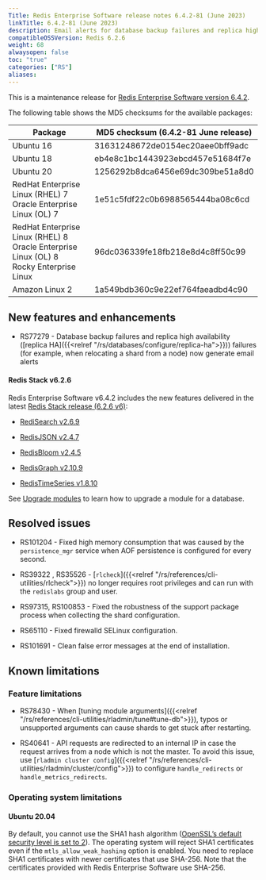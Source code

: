 ```yaml
---
Title: Redis Enterprise Software release notes 6.4.2-81 (June 2023)
linkTitle: 6.4.2-81 (June 2023)
description: Email alerts for database backup failures and replica high availability shard relocation failures.
compatibleOSSVersion: Redis 6.2.6
weight: 68
alwaysopen: false
toc: "true"
categories: ["RS"]
aliases: 
---
```


This is a maintenance release for ​[​Redis Enterprise Software version 6.4.2](https://redis.com/redis-enterprise-software/download-center/software/).

The following table shows the MD5 checksums for the available packages:

| Package | MD5 checksum (6.4.2-81 June release) |
|---------|---------------------------------------|
| Ubuntu 16 | 31631248672de0154ec20aee0bff9adc |
| Ubuntu 18 | eb4e8c1bc1443923ebcd457e51684f7e |
| Ubuntu 20 | 1256292b8dca6456e69dc309be51a8d0 |
| RedHat Enterprise Linux (RHEL) 7<br/>Oracle Enterprise Linux (OL) 7 | 1e51c5fdf22c0b6988565444ba08c6cd |
| RedHat Enterprise Linux (RHEL) 8<br/>Oracle Enterprise Linux (OL) 8 <br/>Rocky Enterprise Linux | 96dc036339fe18fb218e8d4c8ff50c99 |
| Amazon Linux 2 | 1a549bdb360c9e22ef764faeadbd4c90 |

## New features and enhancements

- RS77279 - Database backup failures and replica high availability ([replica HA]({{<relref "/rs/databases/configure/replica-ha">}})) failures (for example, when relocating a shard from a node) now generate email alerts

#### Redis Stack v6.2.6

Redis Enterprise Software v6.4.2 includes the new features delivered in the latest [Redis Stack release (6.2.6 v6)](https://redis.com/blog/introducing-redis-stack-6-2-6-and-7-0-6/):

- [RediSearch v2.6.9](https://docs.redis.com/latest/modules/redisearch)

- [RedisJSON v2.4.7](https://docs.redis.com/latest/modules/redisjson)

- [RedisBloom v2.4.5](https://docs.redis.com/latest/modules/redisbloom)

- [RedisGraph v2.10.9](https://docs.redis.com/latest/modules/redisgraph)

- [RedisTimeSeries v1.8.10](https://docs.redis.com/latest/modules/redistimeseries)

See [Upgrade modules](https://docs.redis.com/latest/modules/install/upgrade-module/) to learn how to upgrade a module for a database.

## Resolved issues

- RS101204 - Fixed high memory consumption that was caused by the `persistence_mgr` service when AOF persistence is configured for every second.

- RS39322 , RS35526  - [`rlcheck`]({{<relref "/rs/references/cli-utilities/rlcheck">}}) no longer requires root privileges and can run with the `redislabs` group and user.

- RS97315, RS100853  - Fixed the robustness of the support package process when collecting the shard configuration.

- RS65110 - Fixed firewalld SELinux configuration.

- RS101691 - Clean false error messages at the end of installation. 

## Known limitations

### Feature limitations

- RS78430 - When [tuning module arguments]({{<relref "/rs/references/cli-utilities/rladmin/tune#tune-db">}}), typos or unsupported arguments can cause shards to get stuck after restarting.

- RS40641 - API requests are redirected to an internal IP in case the request arrives from a node which is not the master. To avoid this issue, use [`rladmin cluster config`]({{<relref "/rs/references/cli-utilities/rladmin/cluster/config">}}) to configure `handle_redirects` or `handle_metrics_redirects`.

### Operating system limitations

#### Ubuntu 20.04

By default, you cannot use the SHA1 hash algorithm ([OpenSSL’s default security level is set to 2](https://manpages.ubuntu.com/manpages/focal/man3/SSL_CTX_set_security_level.3ssl.html#notes)). The operating system will reject SHA1 certificates even if the `mtls_allow_weak_hashing` option is enabled. You need to replace SHA1 certificates with newer certificates that use SHA-256. Note that the certificates provided with Redis Enterprise Software use SHA-256.
